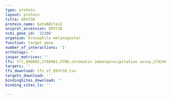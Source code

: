 ```yaml
---
type: protein
layout: protein
title: Q9VY38
protein_name: betaNACtes2
uniprot_accession: Q9VY38
ncbi_gene_id: '32386'
organism: Drosophila melanogaster
function: target gene
number_of_interactions: '1'
orthologs: ''
jaspar_matrices: ''
tfs: Trl,Q08605,2768981,GTRD,chromatin immunoprecipitation assay,27924024%5Buid%5D,No
targets: ''
tfs_download: tfs_of_Q9VY38.tsv
targets_download: ''
bindingSites_download: ''
binding_sites_ls: ''

---
```


